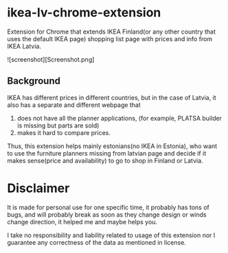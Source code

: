 # ikea-lv-chrome-extension

Extension for Chrome that extends IKEA Finland(or any other country that uses the default IKEA page) shopping list 
page with prices and info from IKEA Latvia.


![screenshot][Screenshot.png]

## Background

IKEA has different prices in different countries, but in the case of Latvia, it also has a separate and different webpage that
  1. does not have all the planner applications, (for example, PLATSA builder is missing but parts are sold)
  2. makes it hard to compare prices.
  
Thus, this extension helps mainly estonians(no IKEA in Estonia), who want to use the furniture planners missing from latvian page and decide if it makes sense(price and availability) to go to shop in Finland or Latvia.


# Disclaimer

It is made for personal use for one specific time, it probably has tons of bugs, and will probably break as soon as they change design or winds change direction, it helped me and maybe helps you.

I take no responsibility and liability related to usage of this extension nor I guarantee any correctness of the data as mentioned in license.
